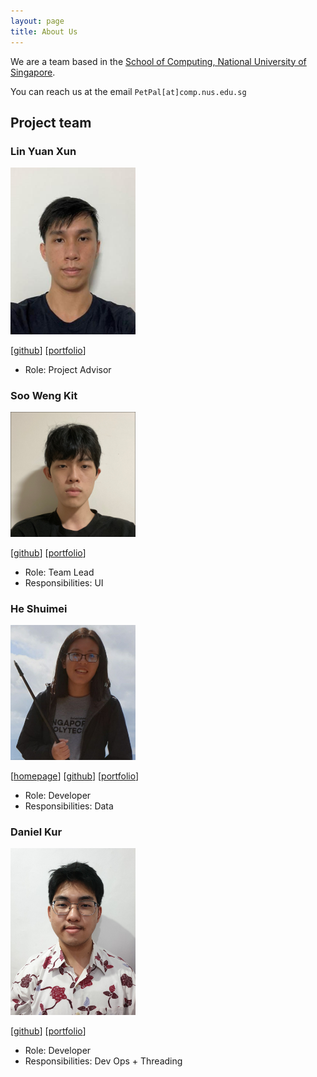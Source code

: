 ```yaml
---
layout: page
title: About Us
---
```


We are a team based in the [School of Computing, National University of Singapore](http://www.comp.nus.edu.sg).

You can reach us at the email `PetPal[at]comp.nus.edu.sg`

## Project team

### Lin Yuan Xun

<img src="images/yuanxun9834.png" width="200px">

[[github](https://github.com/YuanXun9834)]
[[portfolio](team/yuanxun9834.md)]

* Role: Project Advisor

### Soo Weng Kit

<img src="images/wengkit1.png" width="200px">

[[github](http://github.com/wengkit1)]
[[portfolio](team/wengkit1.md)]

* Role: Team Lead
* Responsibilities: UI

### He Shuimei

<img src="images/shuimeihe.png" width="200px">

[[homepage](https://shuimeihe.github.io/)]
[[github](http://github.com/shuimeihe)]
[[portfolio](team/shuimeihe.md)]

* Role: Developer
* Responsibilities: Data

### Daniel Kur

<img src="images/daniel-kur.png" width="200px">

[[github](http://github.com/daniel-kur)]
[[portfolio](team/daniel-kur.md)]

* Role: Developer
* Responsibilities: Dev Ops + Threading


